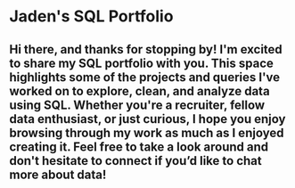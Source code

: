 # Jaden's SQL Portfolio

## Hi there, and thanks for stopping by! I'm excited to share my SQL portfolio with you. This space highlights some of the projects and queries I've worked on to explore, clean, and analyze data using SQL. Whether you're a recruiter, fellow data enthusiast, or just curious, I hope you enjoy browsing through my work as much as I enjoyed creating it. Feel free to take a look around and don't hesitate to connect if you’d like to chat more about data!
